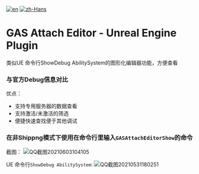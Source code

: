 [![en](https://img.shields.io/badge/lang-en-red.svg)](README.md)
[![zh-Hans](https://img.shields.io/badge/lang-zh-green.svg)](README.zh-Hans.md)

# GAS Attach Editor - Unreal Engine Plugin
类似UE 命令行ShowDebug AbilitySystem的图形化编辑器功能，方便查看

### 与官方Debug信息对比
优点：
- 支持专用服务器的数据查看
- 支持激活/未激活的筛选
- 便捷快速查找便于其他调试

### 在非Shippng模式下使用在命令行里输入`GASAttachEditorShow`的命令

截图：
![QQ截图20210603104105](https://user-images.githubusercontent.com/33085556/120578385-4cd31480-c458-11eb-985c-9e2523c9c618.png)


UE 命令行`ShowDebug AbilitySystem`:
![QQ截图20210531180251](https://user-images.githubusercontent.com/33085556/120176965-76aef000-c23a-11eb-9018-911fc6a69387.png)








